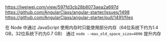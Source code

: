﻿https://lweiwei.com/view/597fd3cb28b8073aea2a697d
https://github.com/AngularClass/angular-starter/issues/1498
https://github.com/AngularClass/angular-starter/pull/1491/files

在 Node 中通过 JavaScript 使用内存时只能使用部分内存（64位系统下约为1.4 GB，32位系统下约为0.7 GB）
通过 `node --max_old_space_size=4096` 提升内存
